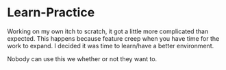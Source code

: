 # Learn-Practice
Working on my own itch to scratch, it got a little more complicated than expected.
This happens because feature creep when you have time for the work to expand.
I decided it was time to learn/have a better environment.

Nobody can use this we whether or not they want to.

